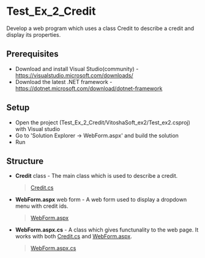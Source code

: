 # Test_Ex_2_Credit
Develop a web program which uses a class Credit to describe a credit and display its properties.

## Prerequisites
* Download and install Visual Studio(community) - https://visualstudio.microsoft.com/downloads/
* Download the latest .NET framework - https://dotnet.microsoft.com/download/dotnet-framework

## Setup
* Open the project (Test_Ex_2_Credit/VitoshaSoft_ex2/Test_ex2.csproj) with Visual studio
* Go to 'Solution Explorer -> WebForm.aspx' and build the solution
* Run

## Structure
* **Credit** class - The main class which is used to describe a credit.
  > [Credit.cs](https://github.com/MarioDanov/Test_ex2_Credit/blob/main/VitoshaSoft_ex2/Credit.cs)
* **WebForm.aspx** web form - A web form used to display a dropdown menu with credit ids.
  > [WebForm.aspx](https://github.com/MarioDanov/Test_ex2_Credit/blob/main/VitoshaSoft_ex2/WebForm1.aspx)
* **WebForm.aspx.cs** - A class which gives functunality to the web page. It works with both [Credit.cs](https://github.com/MarioDanov/Test_ex2_Credit/blob/main/VitoshaSoft_ex2/Credit.cs) and [WebForm.aspx](https://github.com/MarioDanov/Test_ex2_Credit/blob/main/VitoshaSoft_ex2/WebForm1.aspx).
  > [WebForm.aspx.cs](https://github.com/MarioDanov/Test_ex2_Credit/blob/main/VitoshaSoft_ex2/WebForm1.aspx.cs)

